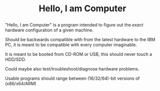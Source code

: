 # <p style="text-align:center">Hello, I am Computer </p>

"Hello, I am Computer" is a program intended to figure out the *exact* hardware configuration of a given machine.

Should be backwards compatible with from the latest hardware to the IBM PC, it is meant to be compatible with every computer imaginable.  

It is meant to be booted from CD-ROM or USB, this should never touch a HDD/SDD.

Could maybe also test/troubleshoot/diagnose hardware problems.

Usable programs should range between (16/32/64)-bit versions of (x86/x64/ARM)

